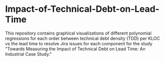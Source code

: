 # Impact-of-Technical-Debt-on-Lead-Time
This repository contains graphical visualizations of different polynomial regressions for each order between technical debt density (TDD) per KLOC vs the lead time to resolve Jira issues for each component for the study "Towards Measuring the Impact of Technical Debt on Lead Time: An Industrial Case Study."
